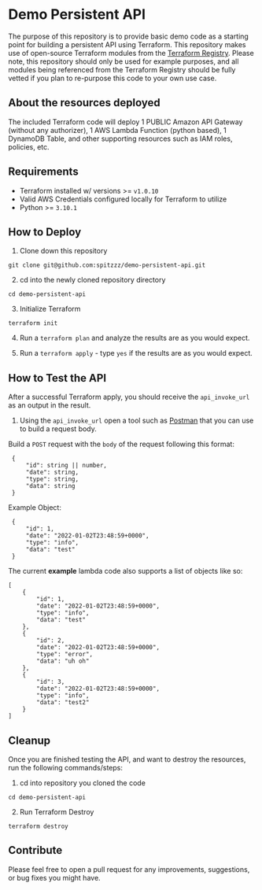 # Demo Persistent API

The purpose of this repository is to provide basic demo code as a starting point for building a persistent API using Terraform. This repository makes use of open-source Terraform modules from the [Terraform Registry](https://registry.terraform.io/). Please note, this repository should only be used for example purposes, and all modules being referenced from the Terraform Registry should be fully vetted if you plan to re-purpose this code to your own use case.

## About the resources deployed

The included Terraform code will deploy 1 PUBLIC Amazon API Gateway (without any authorizer), 1 AWS Lambda Function (python based), 1 DynamoDB Table, and other supporting resources such as IAM roles, policies, etc.

## Requirements
- Terraform installed w/ versions >= `v1.0.10`
- Valid AWS Credentials configured locally for Terraform to utilize
- Python >= `3.10.1`

## How to Deploy

1. Clone down this repository
```
git clone git@github.com:spitzzz/demo-persistent-api.git
```

2. cd into the newly cloned repository directory
```
cd demo-persistent-api
```

3. Initialize Terraform
```
terraform init
```

4. Run a `terraform plan` and analyze the results are as you would expect.

5. Run a `terraform apply` - type `yes` if the results are as you would expect.

## How to Test the API

After a successful Terraform apply, you should receive the `api_invoke_url` as an output in the result.

1. Using the `api_invoke_url` open a tool such as [Postman](https://www.postman.com/) that you can use to build a request body.

Build a `POST` request with the `body` of the request following this format:
```
 {
     "id": string || number,
     "date": string,
     "type": string,
     "data": string
 }
```

Example Object:
```
 {
     "id": 1,
     "date": "2022-01-02T23:48:59+0000",
     "type": "info",
     "data": "test"
 }
 ```

 The current **example** lambda code also supports a list of objects like so:
 
```
[
    {
        "id": 1,
        "date": "2022-01-02T23:48:59+0000",
        "type": "info",
        "data": "test"
    },
    {
        "id": 2,
        "date": "2022-01-02T23:48:59+0000",
        "type": "error",
        "data": "uh oh"
    },
    {
        "id": 3,
        "date": "2022-01-02T23:48:59+0000",
        "type": "info",
        "data": "test2"
    }
]
 ```

 ## Cleanup

 Once you are finished testing the API, and want to destroy the resources, run the following commands/steps:

1. cd into repository you cloned the code
```
cd demo-persistent-api
```

2. Run Terraform Destroy
```
terraform destroy
```

 ## Contribute

 Please feel free to open a pull request for any improvements, suggestions, or bug fixes you might have.